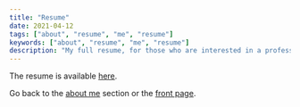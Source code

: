 ```yaml
---
title: "Resume"
date: 2021-04-12
tags: ["about", "resume", "me", "resume"]
keywords: ["about", "resume", "me", "resume"]
description: "My full resume, for those who are interested in a professional format."
---
```


The resume is available [here](https://github.com/a2n-s/a2n-s.github.io/blob/main/content/res/resume.pdf).

Go back to the [about me](/public/about) section or the [front page](/public).  
